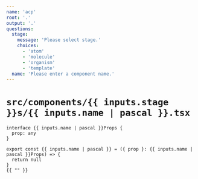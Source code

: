 ```yaml
---
name: 'acp'
root: '.'
output: '.'
questions:
  stage:
    message: 'Please select stage.'
    choices:
      - 'atom'
      - 'molecule'
      - 'organism'
      - 'template'
  name: 'Please enter a component name.'
---
```


# `src/components/{{ inputs.stage }}s/{{ inputs.name | pascal }}.tsx`

```tsx
interface {{ inputs.name | pascal }}Props {
  prop: any
}

export const {{ inputs.name | pascal }} = ({ prop }: {{ inputs.name | pascal }}Props) => {
  return null
}
{{ "" }}
```